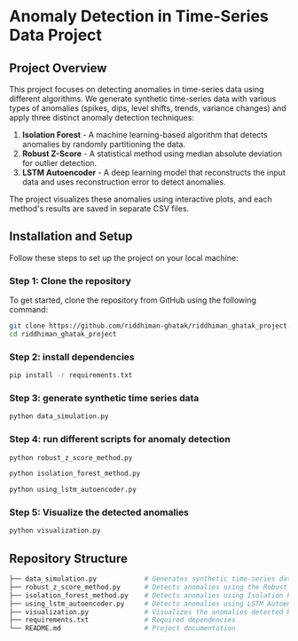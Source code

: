 # Anomaly Detection in Time-Series Data Project

## Project Overview

This project focuses on detecting anomalies in time-series data using different algorithms. We generate synthetic time-series data with various types of anomalies (spikes, dips, level shifts, trends, variance changes) and apply three distinct anomaly detection techniques:
1. **Isolation Forest** - A machine learning-based algorithm that detects anomalies by randomly partitioning the data.
2. **Robust Z-Score** - A statistical method using median absolute deviation for outlier detection.
3. **LSTM Autoencoder** - A deep learning model that reconstructs the input data and uses reconstruction error to detect anomalies.

The project visualizes these anomalies using interactive plots, and each method's results are saved in separate CSV files.

## Installation and Setup

Follow these steps to set up the project on your local machine:

### Step 1: Clone the repository

To get started, clone the repository from GitHub using the following command:

```bash
git clone https://github.com/riddhiman-ghatak/riddhiman_ghatak_project.git
cd riddhiman_ghatak_project
```
### Step 2: install dependencies
```bash
pip install -r requirements.txt

```
### Step 3: generate synthetic time series data 
```bash
python data_simulation.py

```
### Step 4: run different scripts for anomaly detection
```bash
python robust_z_score_method.py

python isolation_forest_method.py

python using_lstm_autoencoder.py


```
### Step 5: Visualize the detected anomalies
```bash
python visualization.py

```

## Repository Structure

```bash
├── data_simulation.py            # Generates synthetic time-series data with anomalies
├── robust_z_score_method.py      # Detects anomalies using the Robust Z-Score method
├── isolation_forest_method.py    # Detects anomalies using Isolation Forest
├── using_lstm_autoencoder.py     # Detects anomalies using LSTM Autoencoder
├── visualization.py              # Visualizes the anomalies detected by each method
├── requirements.txt              # Required dependencies
└── README.md                     # Project documentation
